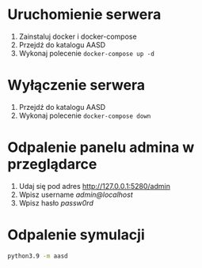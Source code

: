 # Uruchomienie serwera
1. Zainstaluj docker i docker-compose
2. Przejdź do katalogu AASD
3. Wykonaj polecenie ```docker-compose up -d```

# Wyłączenie serwera
1. Przejdź do katalogu AASD
2. Wykonaj polecenie ```docker-compose down```


# Odpalenie panelu admina w przeglądarce
1. Udaj się pod adres http://127.0.0.1:5280/admin
2. Wpisz username *admin@localhost*
3. Wpisz hasło *passw0rd*

# Odpalenie symulacji
```sh
python3.9 -m aasd
```